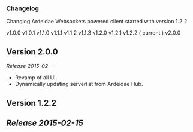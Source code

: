 ### Changelog
Changlog Ardeidae Websockets powered client started with version 1.2.2

v1.0.0
v1.0.1
v1.1.0
v1.1.1
v1.1.2
v1.1.3
v1.2.0
v1.2.1
v1.2.2 ( current )
v2.0.0


Version 2.0.0
-------------
*Release 2015-02---*
- Revamp of all UI.
- Dynamically updating serverlist from Ardeidae Hub.



Version 1.2.2
-------------
*Release 2015-02-15*
-


